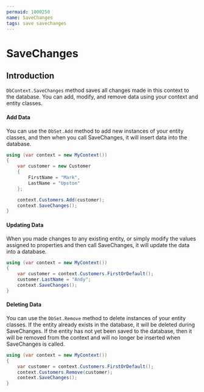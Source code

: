 ```yaml
---
permaid: 1000250
name: SaveChanges
tags: save savechanges
---
```


# SaveChanges

## Introduction

`DbContext.SaveChanges` method saves all changes made in this context to the database. You can add, modify, and remove data using your context and entity classes.

#### Add Data

You can use the `DbSet.Add` method to add new instances of your entity classes, and then when you call SaveChanges, it will insert data into the database.


```csharp
using (var context = new MyContext())
{
    var customer = new Customer 
    { 
        FirstName = "Mark", 
        LastName = "Upston" 
    };

    context.Customers.Add(customer);
    context.SaveChanges();
}
```

#### Updating Data

When you made changes to any existing entity, or simply modify the values assigned to properties and then call SaveChanges, it will update the data into a database.


```csharp
using (var context = new MyContext())
{
    var customer = context.Customers.FirstOrDefault();
    customer.LastName = "Andy";
    context.SaveChanges();
}
```

#### Deleting Data

You can use the `DbSet.Remove` method to delete instances of your entity classes. If the entity already exists in the database, it will be deleted during SaveChanges. If the entity has not yet been saved to the database, then it will be removed from the context and will no longer be inserted when SaveChanges is called.


```csharp
using (var context = new MyContext())
{
    var customer = context.Customers.FirstOrDefault();
    context.Customers.Remove(customer);
    context.SaveChanges();
}
```
